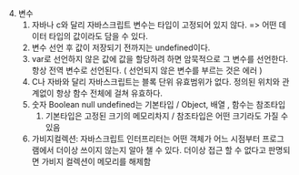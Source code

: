 4. 변수
   1. 자바나 c와 달리 자바스크립트 변수는 타입이 고정되어 있지 않다. => 어떤 데이터 타입의 값이라도 담을 수 있다.
   2. 변수 선언 후 값이 저장되기 전까지는 undefined이다.
   3. var로 선언하지 않은 값에 값을 할당하려 하면 암묵적으로 그 변수를 선언한다. 항상 전역 변수로 선언된다. ( 선언되지 않은 변수를 부르는 것은 에러 )
   4. C나 자바와 달리 자바스크립트는 블록 단위 유효범위가 없다. 정의된 위치와 관계없이 항상 함수 전체에 걸쳐 유효하다.
   5. 숫자 Boolean null undefined는 기본타입 / Object, 배열 , 함수는 참조타입
      1. 기본타입은 고정된 크기의 메모리차지 / 참조타입은 어떤 크기라도 가질 수 있음
   6. 가비지컬렉션: 자바스크립트 인터프리터는 어떤 객체가 어느 시점부터 프로그램에서 더이상 쓰이지 않는지 알아 챌 수 있다. 더이상 접근 할 수 없다고 판명되면 가비지 컬렉션이 메모리를 해제함
